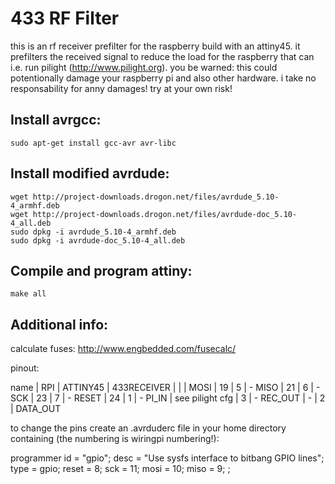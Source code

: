 433 RF Filter
=============

this is an rf receiver prefilter for the raspberry build with an attiny45. it prefilters the received signal to reduce the load for the raspberry that can i.e. run pilight (http://www.pilight.org).
you be warned: this could potentionally damage your raspberry pi and also other hardware. i take no responsability for anny damages! try at your own risk!

Install avrgcc:
---------------
	sudo apt-get install gcc-avr avr-libc

Install modified avrdude:
-------------------------
	wget http://project-downloads.drogon.net/files/avrdude_5.10-4_armhf.deb
	wget http://project-downloads.drogon.net/files/avrdude-doc_5.10-4_all.deb
	sudo dpkg -i avrdude_5.10-4_armhf.deb
	sudo dpkg -i avrdude-doc_5.10-4_all.deb
	
Compile and program attiny:
---------------------------
	make all
	
Additional info:
----------------
calculate fuses:
	http://www.engbedded.com/fusecalc/

pinout:

name       |       RPI       | ATTINY45 | 433RECEIVER
           |                 |          |
MOSI       |       19        |    5     |      -
MISO       |       21        |    6     |      -
SCK        |       23        |    7     |      -
RESET      |       24        |    1     |      -
PI_IN      | see pilight cfg |    3     |      -
REC_OUT    |       -         |    2     |   DATA_OUT


to change the pins create an .avrduderc file in your home directory containing (the numbering is wiringpi numbering!):

programmer
  id    = "gpio";
  desc  = "Use sysfs interface to bitbang GPIO lines";
  type  = gpio;
  reset = 8;
  sck   = 11;
  mosi  = 10;
  miso  = 9;
;
